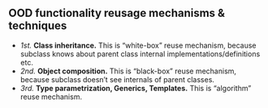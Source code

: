 ## OOD functionality reusage mechanisms & techniques
- *1st.* **Class inheritance.** This is “white-box” reuse mechanism, because subclass knows about parent class internal implementations/definitions etc.
- *2nd.* **Object composition.** This is “black-box” reuse mechanism, because subclass doesn’t see internals of parent classes.
- *3rd.* **Type parametrization, Generics, Templates.** This is “algorithm” reuse mechanism.
